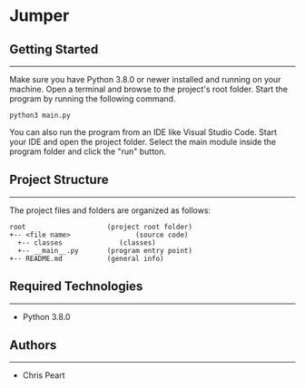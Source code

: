 # Jumper


## Getting Started
---
Make sure you have Python 3.8.0 or newer installed and running on your machine. Open a terminal and 
browse to the project's root folder. Start the program by running the following command.
```
python3 main.py
```
You can also run the program from an IDE like Visual Studio Code. Start your IDE and open the 
project folder. Select the main module inside the program folder and click the "run" button.

## Project Structure
---
The project files and folders are organized as follows:
```
root                    (project root folder)
+-- <file name>                (source code)
  +-- classes              (classes)
  +-- __main__.py       (program entry point)
+-- README.md           (general info)
```

## Required Technologies
---
* Python 3.8.0

## Authors
---
* Chris Peart 
